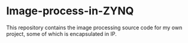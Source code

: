 # Image-process-in-ZYNQ
This repository contains the image processing source code for my own project, some of which is encapsulated in IP.
